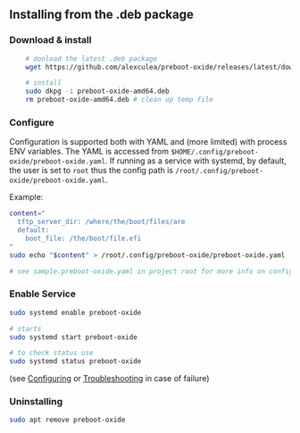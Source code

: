 ## Installing from the .deb package

### Download & install
```BASH
    # donload the latest .deb package
    wget https://github.com/alexculea/preboot-oxide/releases/latest/download/preboot-oxide-amd64.deb

    # install
    sudo dkpg -i preboot-oxide-amd64.deb
    rm preboot-oxide-amd64.deb # clean up temp file
```

### Configure

Configuration is supported both with YAML and (more limited) with process ENV variables. The YAML is accessed from `$HOME/.config/preboot-oxide/preboot-oxide.yaml`. If running as a service with systemd, by default, the user is set to `root` thus the config path is `/root/.config/preboot-oxide/preboot-oxide.yaml`.

Example:
```BASH
content="
  tftp_server_dir: /where/the/boot/files/are
  default:
    boot_file: /the/boot/file.efi
"
sudo echo "$content" > /root/.config/preboot-oxide/preboot-oxide.yaml

# see sample.preboot-oxide.yaml in project root for more info on config
```

### Enable Service

```BASH
sudo systemd enable preboot-oxide

# starts
sudo systemd start preboot-oxide

# to check status use
sudo systemd status preboot-oxide
```

(see [Configuring](./configuring.md) or [Troubleshooting](./troubleshooting.md) in case of failure)


### Uninstalling

```BASH
sudo apt remove preboot-oxide
```